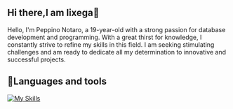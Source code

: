 ## Hi there,I am lixega👋

Hello, I'm Peppino Notaro, a 19-year-old with a strong passion for database development and programming. With a great thirst for knowledge, I constantly strive to refine my skills in this field. I am seeking stimulating challenges and am ready to dedicate all my determination to innovative and successful projects.

## 🧰Languages and tools
 [![My Skills](https://skillicons.dev/icons?i=java,python,html,css,spring,kafka,redis,aws,mysql,mongodb,git&theme=light)](https://skillicons.dev)
